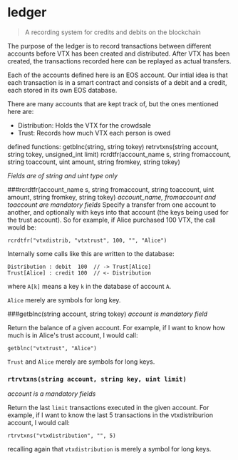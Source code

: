 # ledger
> A recording system for credits and debits on the blockchain

The purpose of the ledger is to record transactions between different accounts before VTX has been
created and distributed. After VTX has been created, the transactions recorded here can be replayed
as actual transfers.

Each of the accounts defined here is an EOS account. Our intial idea is that each transaction is in
a smart contract and consists of a debit and a credit, each stored in its own EOS database.

There are many accounts that are kept track of, but the ones mentioned here are:
- Distribution: Holds the VTX for the crowdsale
- Trust: Records how much VTX each person is owed

defined functions:
getblnc(string, string tokey) 
retrvtxns(string account, string tokey, unsigned_int limit)
rcrdtfr(account_name s, string fromaccount, string toaccount, uint amount, string fromkey, string tokey) 

*Fields are of string and uint type only*

###rcrdtfr(account_name s, string fromaccount, string toaccount, uint amount, string fromkey, string tokey) 
*account_name, fromaccount and toaccount are mandatory fields*
Specify a transfer from one account to another, and optionally with keys into that account (the keys
being used for the trust account). So for example, if Alice purchased 100 VTX, the call would be:

`rcrdtfr("vtxdistrib, "vtxtrust", 100, "", "Alice")`

Internally some calls like this are written to the database:

```
Distribution : debit  100  // -> Trust[Alice]
Trust[Alice] : credit 100  // <- Distribution
```
where `A[k]` means a key `k` in the database of account `A`. 

`Alice` merely are symbols for long key.

###getblnc(string account, string tokey) 
*account is mandatory field*

Return the balance of a given account. For example, if I want to know how much is in Alice's trust
account, I would call:

`getblnc("vtxtrust", "Alice")`

`Trust` and `Alice` merely are symbols for long keys.

### `rtrvtxns(string account, string key, uint limit)`
*account is a mandatory fields*

Return the last `limit` transactions executed in the given account. For example, if I want to know
the last 5 transactions in the vtxdistriburion account, I would call:

`rtrvtxns("vtxdistribution", "", 5)`

recalling again that `vtxdistribution` is merely a symbol for long keys.


